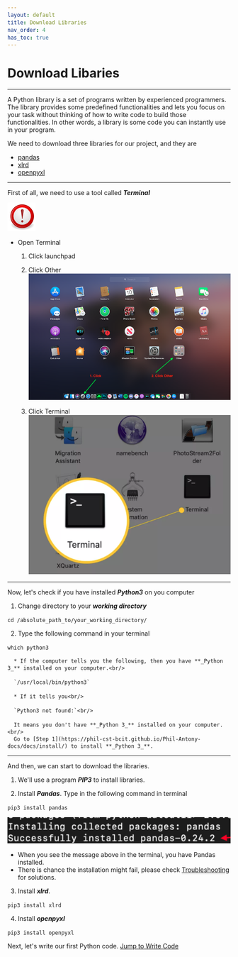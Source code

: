 ```yaml
---
layout: default
title: Download Libraries
nav_order: 4
has_toc: true
---
```


# Download Libaries

<hr>
A Python library is a set of programs written by experienced programmers. The library provides some predefined functionalities and lets you focus on your task without thinking of how to write code to build those functionalities. In other words, a library is some code you can instantly use in your program.

We need to download three libraries for our project, and they are
- [pandas](https://phil-cst-bcit.github.io/Phil-Antony-docs/docs/glossary/)
- [xlrd](https://phil-cst-bcit.github.io/Phil-Antony-docs/docs/glossary/)
- [openpyxl](https://phil-cst-bcit.github.io/Phil-Antony-docs/docs/glossary/)
<hr>

First of all, we need to use a tool called **_Terminal_**

![](https://github.com/Phil-CST-BCIT/Phil-Antony-docs/blob/gh-pages/assets/images/note.png?raw=true "note")

- Open Terminal
   1. Click launchpad

   2. Click Other
   ![](https://github.com/Phil-CST-BCIT/Phil-Antony-docs/blob/gh-pages/assets/images/launchpad.png?raw=true "launchpad")

   3. Click Terminal
   ![](https://github.com/Phil-CST-BCIT/Phil-Antony-docs/blob/gh-pages/assets/images/terminal.png?raw=true "launchpad")
<hr>

Now, let's check if you have installed **_Python3_** on you computer<br/>

   1. Change directory to your **_working directory_**<br/>

   `cd /absolute_path_to/your_working_directory/`

   2. Type the following command in your terminal<br/>

   `which python3`

      * If the computer tells you the following, then you have **_Python 3_** installed on your computer.<br/>

      `/usr/local/bin/python3`

      * If it tells you<br/>

      `Python3 not found:`<br/>

      It means you don't have **_Python 3_** installed on your computer.<br/>
      Go to [Step 1](https://phil-cst-bcit.github.io/Phil-Antony-docs/docs/install/) to install **_Python 3_**.
<hr>

And then, we can start to download the libraries.<br/>

   1. We'll use a program **_PIP3_** to install libraries.

   2. Install **_Pandas_**. Type in the following command in terminal<br/>

   `pip3 install pandas`<br/>

![](https://github.com/Phil-CST-BCIT/Phil-Antony-docs/blob/gh-pages/assets/images/install_pandas.png?raw=true)

   - When you see the message above in the terminal, you have Pandas installed.
   - There is chance the installation might fail, please check [Troubleshooting](https://phil-cst-bcit.github.io/Phil-Antony-docs/docs/troubleshooting/) for solutions.

   3. Install **_xlrd_**.<br/>

   `pip3 install xlrd`

   4. Install **_openpyxl_**<br/>

   `pip3 install openpyxl`


Next, let's write our first Python code. [Jump to Write Code](https://phil-cst-bcit.github.io/Phil-Antony-docs/docs/write_code/)
